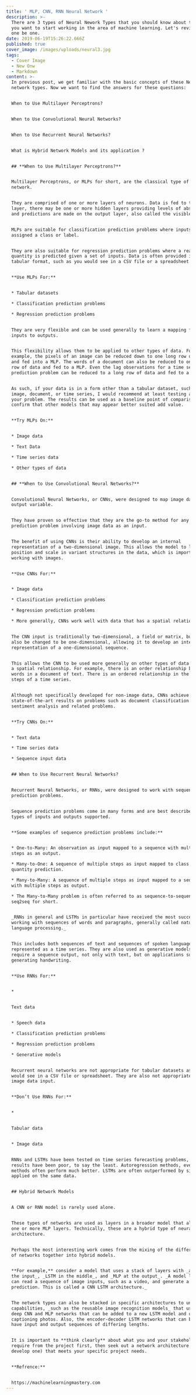 ```yaml
---
title: ' MLP, CNN, RNN Neural Network '
description: >-
  There are 3 types of Neural Nework Types that you should know about them if
  you want to start working in the area of machine learning. Let's review them
  one be one.
date: 2019-06-19T15:26:22.666Z
published: true
cover_image: /images/uploads/neural3.jpg
tags:
  - Cover Image
  - New Onw
  - Markdown
content: >-
  In previous post, we get familiar with the basic concepts of these Neural
  network types. Now we want to find the answers for these questions:


  When to Use Multilayer Perceptrons?


  When to Use Convolutional Neural Networks?


  When to Use Recurrent Neural Networks?


  What is Hybrid Network Models and its application ?


  ## **When to Use Multilayer Perceptrons?**


  Multilayer Perceptrons, or MLPs for short, are the classical type of neural
  network.


  They are comprised of one or more layers of neurons. Data is fed to the input
  layer, there may be one or more hidden layers providing levels of abstraction,
  and predictions are made on the output layer, also called the visible layer.


  MLPs are suitable for classification prediction problems where inputs are
  assigned a class or label.


  They are also suitable for regression prediction problems where a real-valued
  quantity is predicted given a set of inputs. Data is often provided in a
  tabular format, such as you would see in a CSV file or a spreadsheet.


  **Use MLPs For:**


  * Tabular datasets

  * Classification prediction problems

  * Regression prediction problems


  They are very flexible and can be used generally to learn a mapping from
  inputs to outputs.


  This flexibility allows them to be applied to other types of data. For
  example, the pixels of an image can be reduced down to one long row of data
  and fed into a MLP. The words of a document can also be reduced to one long
  row of data and fed to a MLP. Even the lag observations for a time series
  prediction problem can be reduced to a long row of data and fed to a MLP.


  As such, if your data is in a form other than a tabular dataset, such as an
  image, document, or time series, I would recommend at least testing an MLP on
  your problem. The results can be used as a baseline point of comparison to
  confirm that other models that may appear better suited add value.


  **Try MLPs On:**


  * Image data

  * Text Data

  * Time series data

  * Other types of data


  ## **When to Use Convolutional Neural Networks?**


  Convolutional Neural Networks, or CNNs, were designed to map image data to an
  output variable.


  They have proven so effective that they are the go-to method for any type of
  prediction problem involving image data as an input.


  The benefit of using CNNs is their ability to develop an internal
  representation of a two-dimensional image. This allows the model to learn
  position and scale in variant structures in the data, which is important when
  working with images.


  **Use CNNs For:**


  * Image data

  * Classification prediction problems

  * Regression prediction problems

  * More generally, CNNs work well with data that has a spatial relationship.


  The CNN input is traditionally two-dimensional, a field or matrix, but can
  also be changed to be one-dimensional, allowing it to develop an internal
  representation of a one-dimensional sequence.


  This allows the CNN to be used more generally on other types of data that has
  a spatial relationship. For example, there is an order relationship between
  words in a document of text. There is an ordered relationship in the time
  steps of a time series.


  Although not specifically developed for non-image data, CNNs achieve
  state-of-the-art results on problems such as document classification used in
  sentiment analysis and related problems.


  **Try CNNs On:**


  * Text data

  * Time series data

  * Sequence input data


  ## When to Use Recurrent Neural Networks?


  Recurrent Neural Networks, or RNNs, were designed to work with sequence
  prediction problems.


  Sequence prediction problems come in many forms and are best described by the
  types of inputs and outputs supported.


  **Some examples of sequence prediction problems include:**


  * One-to-Many: An observation as input mapped to a sequence with multiple
  steps as an output.

  * Many-to-One: A sequence of multiple steps as input mapped to class or
  quantity prediction.

  * Many-to-Many: A sequence of multiple steps as input mapped to a sequence
  with multiple steps as output.

  * The Many-to-Many problem is often referred to as sequence-to-sequence, or
  seq2seq for short.


  _RNNs in general and LSTMs in particular have received the most success when
  working with sequences of words and paragraphs, generally called natural
  language processing._


  This includes both sequences of text and sequences of spoken language
  represented as a time series. They are also used as generative models that
  require a sequence output, not only with text, but on applications such as
  generating handwriting.


  **Use RNNs For:**


  * 


  Text data


  * Speech data

  * Classification prediction problems

  * Regression prediction problems

  * Generative models


  Recurrent neural networks are not appropriate for tabular datasets as you
  would see in a CSV file or spreadsheet. They are also not appropriate for
  image data input.


  **Don’t Use RNNs For:**


  * 


  Tabular data


  * Image data


  RNNs and LSTMs have been tested on time series forecasting problems, but the
  results have been poor, to say the least. Autoregression methods, even linear
  methods often perform much better. LSTMs are often outperformed by simple MLPs
  applied on the same data.


  ## Hybrid Network Models


  A CNN or RNN model is rarely used alone.


  These types of networks are used as layers in a broader model that also has
  one or more MLP layers. Technically, these are a hybrid type of neural network
  architecture.


  Perhaps the most interesting work comes from the mixing of the different types
  of networks together into hybrid models.


  **For example,** consider a model that uses a stack of layers with _a CNN on
  the input_, _LSTM in the middle_, and _MLP at the output_. _A model like this
  can read a sequence of image inputs, such as a video, and generate a
  prediction. This is called a CNN LSTM architecture._


  The network types can also be stacked in specific architectures to unlock new
  capabilities, _such as the reusable image recognition models_ that use very
  deep CNN and MLP networks that can be added to a new LSTM model and used for
  captioning photos. Also, the encoder-decoder LSTM networks that can be used to
  have input and output sequences of differing lengths.


  It is important to **think clearly** about what you and your stakeholders
  require from the project first, then seek out a network architecture (or
  develop one) that meets your specific project needs.


  **Refrence:**


  https://machinelearningmastery.com
---
```


